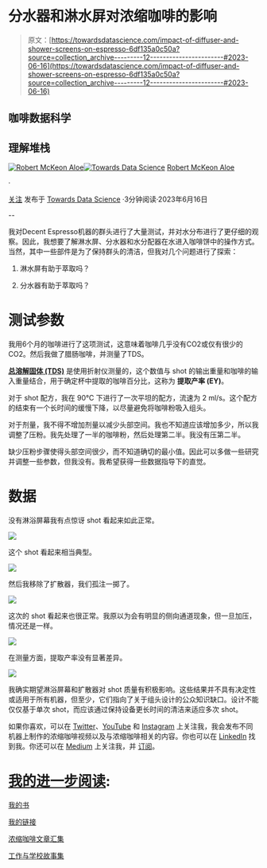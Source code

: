 # 分水器和淋水屏对浓缩咖啡的影响

> 原文：[https://towardsdatascience.com/impact-of-diffuser-and-shower-screens-on-espresso-6df135a0c50a?source=collection_archive---------12-----------------------#2023-06-16](https://towardsdatascience.com/impact-of-diffuser-and-shower-screens-on-espresso-6df135a0c50a?source=collection_archive---------12-----------------------#2023-06-16)

## 咖啡数据科学

## 理解堆栈

[](https://rmckeon.medium.com/?source=post_page-----6df135a0c50a--------------------------------)[![Robert McKeon Aloe](../Images/ab747f7e39f9f4fdf10d92041d4dc37c.png)](https://rmckeon.medium.com/?source=post_page-----6df135a0c50a--------------------------------)[](https://towardsdatascience.com/?source=post_page-----6df135a0c50a--------------------------------)[![Towards Data Science](../Images/a6ff2676ffcc0c7aad8aaf1d79379785.png)](https://towardsdatascience.com/?source=post_page-----6df135a0c50a--------------------------------) [Robert McKeon Aloe](https://rmckeon.medium.com/?source=post_page-----6df135a0c50a--------------------------------)

·

[关注](https://medium.com/m/signin?actionUrl=https%3A%2F%2Fmedium.com%2F_%2Fsubscribe%2Fuser%2Fae592466d35f&operation=register&redirect=https%3A%2F%2Ftowardsdatascience.com%2Fimpact-of-diffuser-and-shower-screens-on-espresso-6df135a0c50a&user=Robert+McKeon+Aloe&userId=ae592466d35f&source=post_page-ae592466d35f----6df135a0c50a---------------------post_header-----------) 发布于 [Towards Data Science](https://towardsdatascience.com/?source=post_page-----6df135a0c50a--------------------------------) ·3分钟阅读·2023年6月16日[](https://medium.com/m/signin?actionUrl=https%3A%2F%2Fmedium.com%2F_%2Fvote%2Ftowards-data-science%2F6df135a0c50a&operation=register&redirect=https%3A%2F%2Ftowardsdatascience.com%2Fimpact-of-diffuser-and-shower-screens-on-espresso-6df135a0c50a&user=Robert+McKeon+Aloe&userId=ae592466d35f&source=-----6df135a0c50a---------------------clap_footer-----------)

--

[](https://medium.com/m/signin?actionUrl=https%3A%2F%2Fmedium.com%2F_%2Fbookmark%2Fp%2F6df135a0c50a&operation=register&redirect=https%3A%2F%2Ftowardsdatascience.com%2Fimpact-of-diffuser-and-shower-screens-on-espresso-6df135a0c50a&source=-----6df135a0c50a---------------------bookmark_footer-----------)

我对Decent Espresso机器的群头进行了大量测试，并对水分布进行了更仔细的观察。因此，我想要了解淋水屏、分水器和水分配器在水进入咖啡饼中的操作方式。当然，其中一些部件是为了保持群头的清洁，但我对几个问题进行了探索：

1.  淋水屏有助于萃取吗？

1.  分水器有助于萃取吗？

# 测试参数

我用6个月的咖啡进行了这项测试，这意味着咖啡几乎没有CO2或仅有很少的CO2。然后我做了腊肠咖啡，并测量了TDS。

[**总溶解固体 (TDS)**](/coffee-solubility-in-espresso-an-initial-study-88f78a432e2c) 是使用折射仪测量的，这个数值与 shot 的输出重量和咖啡的输入重量结合，用于确定杯中提取的咖啡百分比，这称为 **提取产率 (EY)**。

对于 shot 配方，我在 90°C 下进行了一次平坦的配方，流速为 2 ml/s。这个配方的结束有一个长时间的缓慢下降，以尽量避免将咖啡粉吸入组头。

对于剂量，我不得不增加剂量以减少头部空间。我也不知道应该增加多少，所以我调整了压粉。我先处理了一半的咖啡粉，然后处理第二半。我没有压第二半。

缺少压粉步骤使得头部空间很少，而不知道确切的最小值。因此可以多做一些研究并调整一些参数，但我没有。我希望获得一些数据指导下的直觉。

# 数据

没有淋浴屏幕我有点惊讶 shot 看起来如此正常。

![](../Images/b05ac5cdcc7f4544699ff2707617e6bb.png)

这个 shot 看起来相当典型。

![](../Images/0d8a9def3f099864045dc3e314edf161.png)

然后我移除了扩散器，我们孤注一掷了。

![](../Images/70a9561b4ffbc3faba313def1c6c7aa6.png)

这次的 shot 看起来也很正常。我原以为会有明显的侧向通道现象，但一旦加压，情况还是一样。

![](../Images/ac6e291a515836a4a109890b543fabb5.png)

在测量方面，提取产率没有显著差异。

![](../Images/d12748546b018435c18e51d38d1c6f08.png)

我确实期望淋浴屏幕和扩散器对 shot 质量有积极影响。这些结果并不具有决定性或适用于所有机器，但至少，它们指向了关于组头设计的公众知识缺口。设计不能仅仅基于单次 shot，而应该通过保持设备更长时间的清洁来适应多次 shot。

如果你喜欢，可以在 [Twitter](https://mobile.twitter.com/espressofun)、[YouTube](https://m.youtube.com/channel/UClgcmAtBMTmVVGANjtntXTw) 和 [Instagram](https://www.instagram.com/espressofun/) 上关注我，我会发布不同机器上制作的浓缩咖啡视频以及与浓缩咖啡相关的内容。你也可以在 [LinkedIn](https://www.linkedin.com/in/dr-robert-mckeon-aloe-01581595) 找到我。你还可以在 [Medium](https://towardsdatascience.com/@rmckeon/follow) 上关注我，并 [订阅](https://rmckeon.medium.com/subscribe)。

# [我的进一步阅读](https://rmckeon.medium.com/story-collection-splash-page-e15025710347):

[我的书](https://www.kickstarter.com/projects/espressofun/engineering-better-espresso-data-driven-coffee)

[我的链接](https://rmckeon.medium.com/my-links-5de9eb69c26b)

[浓缩咖啡文章汇集](https://rmckeon.medium.com/a-collection-of-espresso-articles-de8a3abf9917?postPublishedType=repub)

[工作与学校故事集](https://rmckeon.medium.com/a-collection-of-work-and-school-stories-6b7ca5a58318)
